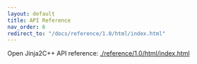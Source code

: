 ```yaml
---
layout: default
title: API Reference
nav_order: 6
redirect_to: "/docs/reference/1.0/html/index.html"
---
```


Open Jinja2C++ API reference: [./reference/1.0/html/index.html](./reference/1.0/html/index.html)
